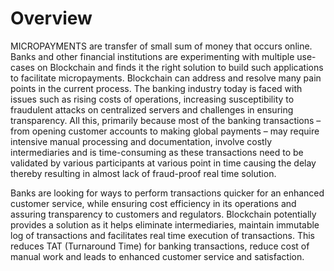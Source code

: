 # Overview

MICROPAYMENTS are transfer of small sum of money that occurs online. Banks and other financial institutions are experimenting with multiple use-cases on Blockchain and finds it the right solution to build such applications to facilitate micropayments. Blockchain can address and resolve many pain points in the current process. The banking industry today is faced with issues such as rising costs of operations, increasing susceptibility to fraudulent attacks on centralized servers and challenges in ensuring transparency. All this, primarily because most of the banking transactions – from opening customer accounts to making global payments – may require intensive manual processing and documentation, involve costly intermediaries and is time-consuming as these transactions need to be validated by various participants at various point in time causing the delay thereby resulting in almost lack of fraud-proof real time solution.

Banks are looking for ways to perform transactions quicker for an enhanced customer service, while ensuring cost efficiency in its operations and assuring transparency to customers and regulators. Blockchain potentially provides a solution as it helps eliminate intermediaries, maintain immutable log of transactions and facilitates real time execution of transactions. This reduces TAT (Turnaround Time) for banking transactions, reduce cost of manual work and leads to enhanced customer service and satisfaction. 
